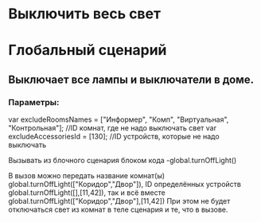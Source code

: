 # Выключить весь свет
# Глобальный сценарий

## Выключает все лампы и выключатели в доме.

### Параметры:
var excludeRoomsNames = ["Информер", "Комп", "Виртуальная", "Контрольная"]; //ID комнат, где не надо выключать свет
var excludeAccessoriesId = [130]; //ID устройств, которые не надо выключать 

Вызывать из блочного сценария блоком кода
-global.turnOffLight()

В вызов можно передать название комнат(ы) global.turnOffLight(["Коридор","Двор"]), ID определённых устройств global.turnOffLight([],[11,42]), так и всё вместе global.turnOffLight(["Коридор","Двор"],[11,42])
При этом не будет отключаться свет из комнат в теле сценария и те, что в вызове.